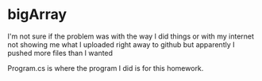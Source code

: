 # bigArray

I'm not sure if the problem was with the way I did things or with my internet not showing me 
what I uploaded right away to github but apparently I pushed more files than I wanted

Program.cs is where the program I did is for this homework.
